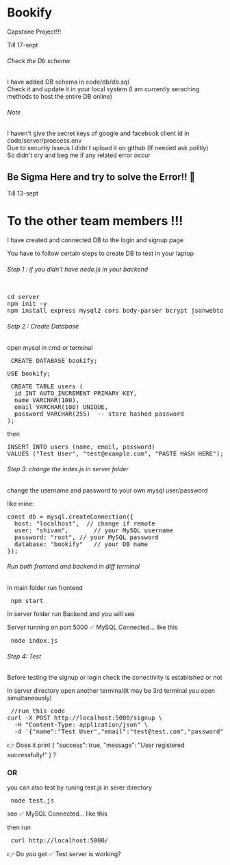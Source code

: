 # Bookify
Capstone Project!!!
<br>
<p> Till 17-sept</p>
<h6> Check the Db schema</h6>
<p>I have added DB schema in code/db/db.sql 
<br>
Check it and update it in your local system (I am currently seraching methods to host the entire DB online)</p>
<h6>Note</h6>

<p>I haven't give the secret keys of google and facebook client id in code/server/proecess.env 
<br> Due to securtiy isseus I didn't upload it on github (If needed ask politly)<br>
  So didn't cry and beg me if any related error occur 
  <H2>Be Sigma Here and try to solve the Error!! 🗿</H2></p>

<p> Till 13-sept</p>
<h1>To the other team members !!! </h1>
<p> I have created and connected DB to the login and signup page </p>
<p> You have to follow certain steps to create DB to test in your laptop</p>

<h6>Step 1 : if you didn't have node.js in your backend  </h6>
<pre> 
cd server
npm init -y
npm install express mysql2 cors body-parser bcrypt jsonwebtoken
</pre>

<h6> Setp 2 : Create Database</h6>
<p>open mysql in cmd or terminal </p>

<pre> CREATE DATABASE bookify;</pre>
<pre>USE bookify;</pre>
<pre> CREATE TABLE users (
  id INT AUTO_INCREMENT PRIMARY KEY,
  name VARCHAR(100),
  email VARCHAR(100) UNIQUE,
  password VARCHAR(255)  -- store hashed password
);</pre>
<p> then</p>

<pre>INSERT INTO users (name, email, password)
VALUES ("Test User", "test@example.com", "PASTE_HASH_HERE");
</pre>



<h6> Step 3: change the index.js in server folder </h6>
<p>change the username and password to your own mysql user/password </p>
like mine: 
<pre>const db = mysql.createConnection({
  host: "localhost",  // change if remote
  user: "shivam",       // your MySQL username
  password: "root", // your MySQL password
  database: "bookify"   // your DB name
});</pre>


<h6> Run both frontend and backend in diff terminal</h6>

<p> In main folder run frontend</p>
<pre> npm start</pre>

<p> In server folder run Backend and you will see 

Server running on port 5000
✅ MySQL Connected...
like this</p>
<pre> node index.js</pre>

<h6> Step 4: Test </h6>
<p> Before testing the signup or login check the conectivity is established or not</p>
<p>In server directory open another terminal(It may be 3rd terminal you open simultaneously)</p>
<pre> //run this code 
curl -X POST http://localhost:5000/signup \
  -H "Content-Type: application/json" \
  -d '{"name":"Test User","email":"test@test.com","password":"123456"}'
</pre>

<p>👉 Does it print { "success": true, "message": "User registered successfully!" } ?</p>

<h3> OR</h3>
<p>you can also test by runing test.js in serer directory</p>
<pre> node test.js</pre>
<p>see ✅ MySQL Connected... like this</p>
<p> then run </p>
<pre> curl http://localhost:5000/
</pre>
<p>👉 Do you get ✅ Test server is working?</p>
